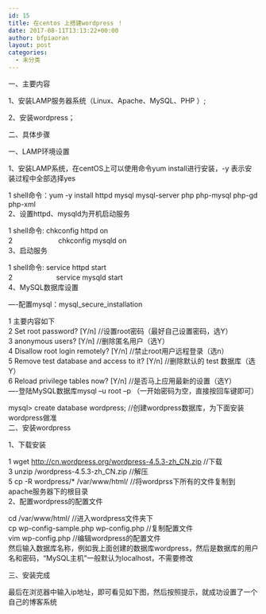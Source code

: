 ```yaml
---
id: 15
title: 在centos 上搭建wordpress ！
date: 2017-08-11T13:13:22+00:00
author: bfpiaoran
layout: post
categories:
  - 未分类
---
```

一、主要内容

1、安装LAMP服务器系统（Linux、Apache、MySQL、PHP ）;

2、安装wordpress；

二、具体步骤

一、LAMP环境设置

1、安装LAMP系统，在centOS上可以使用命令yum install进行安装，-y 表示安装过程中全部选择yes

1 shell命令：yum -y install httpd mysql mysql-server php php-mysql php-gd php-xml  
2、设置httpd、mysqld为开机启动服务

1 shell命令: chkconfig httpd on  
2 　　　　　　 chkconfig mysqld on  
3、启动服务

1 shell命令: service httpd start  
2 　　　　　　service mysqld start  
4、MySQL数据库设置

—-配置mysql：mysql\_secure\_installation

1 主要内容如下  
2 Set root password? [Y/n] //设置root密码（最好自己设置密码，选Y）  
3 anonymous users? [Y/n] //删除匿名用户（选Y）  
4 Disallow root login remotely? [Y/n] //禁止root用户远程登录（选n）  
5 Remove test database and access to it? [Y/n] //删除默认的 test 数据库（选Y）  
6 Reload privilege tables now? [Y/n] //是否马上应用最新的设置（选Y）  
—-登陆MySQL数据库mysql –u root –p （一开始密码为空，直接按回车键即可）

mysql> create database wordpress; //创建wordpress数据库，为下面安装wordpress做准  
二、安装wordpress

1、下载安装

1 wget http://cn.wordpress.org/wordpress-4.5.3-zh_CN.zip //下载  
3 unzip /wordpress-4.5.3-zh_CN.zip //解压  
5 cp -R wordpress/* /var/www/html/ //将wordprss下所有的文件复制到apache服务器下的根目录  
2、配置wordpress的配置文件

cd /var/www/html/ //进入wordpress文件夹下  
cp wp-config-sample.php wp-config.php //复制配置文件  
vim wp-config.php //编辑wordpress的配置文件  
然后输入数据库名称，例如我上面创建的数据库wordpress，然后是数据库的用户名和密码，“MySQL主机”一般默认为localhost，不需要修改

三、安装完成

最后在浏览器中输入ip地址，即可看见如下图，然后按照提示，就成功设置了一个自己的博客系统
